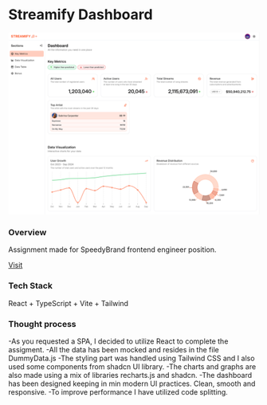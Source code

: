 # Streamify Dashboard

![Preview](src/assets/readme-image.png)

### Overview
Assignment made for SpeedyBrand frontend engineer position.

[Visit](https://streamify-dashboard-indol.vercel.app/)

### Tech Stack
React + TypeScript + Vite + Tailwind

### Thought process 
-As you requested a SPA, I decided to utilize React to complete the assigment.
-All the data has been mocked and resides in the file DummyData.js
-The styling part was handled using Tailwind CSS and I also used some components from shadcn UI library.
-The charts and graphs are also made using a mix of libraries recharts.js and shadcn.
-The dashboard has been designed keeping in min modern UI practices. Clean, smooth and responsive.
-To improve performance I have utilized code splitting.
